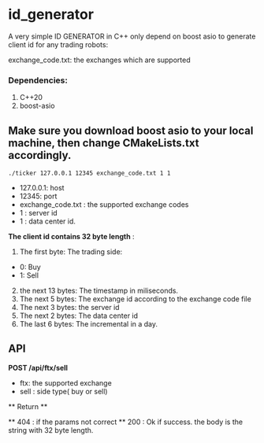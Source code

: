 # id_generator

A very simple ID GENERATOR in C++ only depend on boost asio to generate client id for any trading robots:

exchange_code.txt: the exchanges which are supported

### Dependencies:
1. C++20
2. boost-asio

## Make sure you download boost asio to your local machine, then change CMakeLists.txt accordingly.

```shell
./ticker 127.0.0.1 12345 exchange_code.txt 1 1
```

* 127.0.0.1: host
* 12345: port
* exchange_code.txt : the supported exchange codes
* 1 : server id
* 1 : data center id.


**The client id contains 32 byte length** :

1. The first byte: The trading side: 
* 0: Buy
* 1: Sell
2. the next 13 bytes: The timestamp in miliseconds.
3. The next 5 bytes: The exchange id according to the exchange code file
4. The next 3 bytes: the server id
5. The next 2 bytes: The data center id
6. The last 6 bytes: The incremental in a day.


## API

**POST /api/ftx/sell**

* ftx: the supported exchange
* sell : side type( buy or sell)

** Return **

** 404 : if the params not correct
** 200 : Ok if success. the body is the string with 32 byte length.

